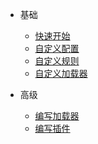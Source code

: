 - 基础
  - [快速开始](/quickstart.md)
  - [自定义配置](/option.md)
  - [自定义规则](/rule.md)
  - [自定义加载器](/loader.md)

- 高级
  - [编写加载器](/advanced-loader.md)
  - [编写插件](/advanced-plugin.md)
